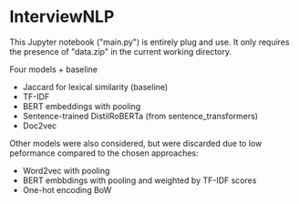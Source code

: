 # InterviewNLP

This Jupyter notebook ("main.py") is entirely plug and use. It only requires the presence of "data.zip" in the current working directory.

Four models + baseline
* Jaccard for lexical similarity (baseline)
* TF-IDF
* BERT embeddings with pooling
* Sentence-trained DistilRoBERTa (from sentence_transformers)
* Doc2vec

Other models were also considered, but were discarded due to low peformance compared to the chosen approaches:
* Word2vec with pooling
* BERT embbdings with pooling and weighted by TF-IDF scores
* One-hot encoding BoW